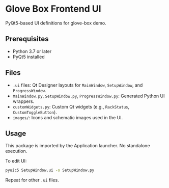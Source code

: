 # Glove Box Frontend UI

PyQt5-based UI definitions for glove-box demo.

## Prerequisites
- Python 3.7 or later
- PyQt5 installed

## Files
- `.ui` files: Qt Designer layouts for `MainWindow`, `SetupWindow`, and `ProgressWindow`.
- `MainWindow.py`, `SetupWindow.py`, `ProgressWindow.py`: Generated Python UI wrappers.
- `customWidgets.py`: Custom Qt widgets (e.g., `RackStatus`, `CustomToggleButton`).
- `images/`: Icons and schematic images used in the UI.

## Usage
This package is imported by the Application launcher.
No standalone execution.

To edit UI:
```bash
pyuic5 SetupWindow.ui -o SetupWindow.py
```  
Repeat for other `.ui` files.
